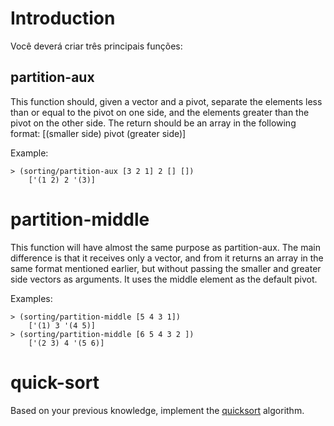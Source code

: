 # Introduction

Você deverá criar três principais funções:

## partition-aux
This function should, given a vector and a pivot, separate the elements less than or equal to the pivot on one side, and the elements greater than the pivot on the other side.
The return should be an array in the following format: [(smaller side) pivot (greater side)]

Example:
```
> (sorting/partition-aux [3 2 1] 2 [] []) 
    ['(1 2) 2 '(3)]
```


# partition-middle

This function will have almost the same purpose as partition-aux. The main difference is that it receives only a vector, and from it returns an array in the same format mentioned earlier, but without passing the smaller and greater side vectors as arguments. It uses the middle element as the default pivot.

Examples:
```
> (sorting/partition-middle [5 4 3 1])
    ['(1) 3 '(4 5)]
> (sorting/partition-middle [6 5 4 3 2 ])
    ['(2 3) 4 '(5 6)]
```

# quick-sort
Based on your previous knowledge, implement the [quicksort](https://www.ci.inf.usi.ch/wp-content/uploads/2020/12/quicksort.pdf) algorithm.


